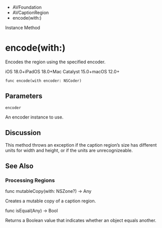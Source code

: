 

- AVFoundation
- AVCaptionRegion
-  encode(with:) 

Instance Method

# encode(with:)

Encodes the region using the specified encoder.

iOS 18.0+iPadOS 18.0+Mac Catalyst 15.0+macOS 12.0+

``` source
func encode(with encoder: NSCoder)
```

## Parameters 

`encoder`  

An encoder instance to use.

## Discussion

This method throws an exception if the caption region’s size has different units for width and height, or if the units are unrecognizeable.

## See Also

### Processing Regions

func mutableCopy(with: NSZone?) -> Any

Creates a mutable copy of a caption region.

func isEqual(Any) -> Bool

Returns a Boolean value that indicates whether an object equals another.


